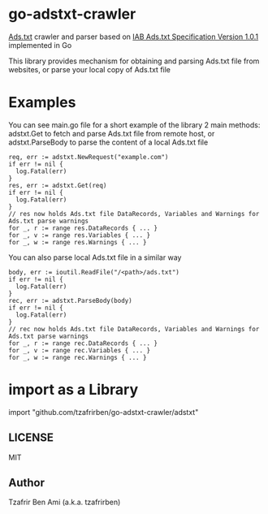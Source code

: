 # go-adstxt-crawler
[Ads.txt](https://iabtechlab.com/ads-txt-about/) crawler and parser based on [IAB Ads.txt Specification Version 1.0.1](https://iabtechlab.com/wp-content/uploads/2017/09/IABOpenRTB_Ads.txt_Public_Spec_V1-0-1.pdf) implemented in Go

This library provides mechanism for obtaining and parsing Ads.txt file from websites, or parse your local copy of Ads.txt file

# Examples
You can see main.go file for a short example of the library 2 main methods: adstxt.Get to fetch and parse Ads.txt file from remote host, or adstxt.ParseBody to parse the content of a local Ads.txt file

```
req, err := adstxt.NewRequest("example.com")
if err != nil {
  log.Fatal(err)
}
res, err := adstxt.Get(req)
if err != nil {
  log.Fatal(err)
}
// res now holds Ads.txt file DataRecords, Variables and Warnings for Ads.txt parse warnings
for _, r := range res.DataRecords { ... }
for _, v := range res.Variables { ... }
for _, w := range res.Warnings { ... }
```

You can also parse local Ads.txt file in a similar way
```
body, err := ioutil.ReadFile("/<path>/ads.txt")
if err != nil {
  log.Fatal(err)
}
rec, err := adstxt.ParseBody(body)
if err != nil {
  log.Fatal(err)
}
// rec now holds Ads.txt file DataRecords, Variables and Warnings for Ads.txt parse warnings
for _, r := range rec.DataRecords { ... }
for _, v := range rec.Variables { ... }
for _, w := range rec.Warnings { ... } 
```

# import as a Library
import "github.com/tzafrirben/go-adstxt-crawler/adstxt"

## LICENSE

MIT

## Author
Tzafrir Ben Ami (a.k.a. tzafrirben)
